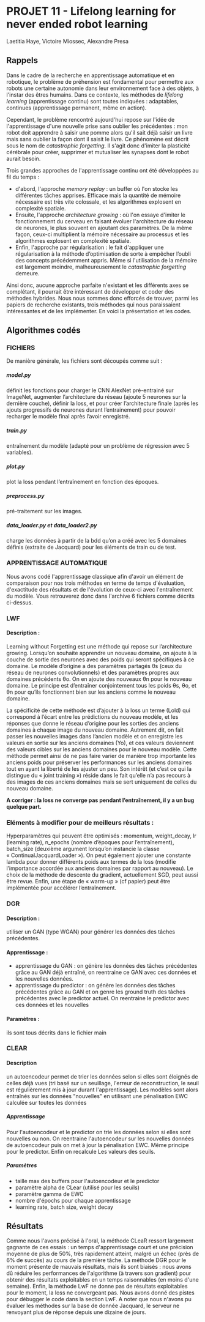 # PROJET 11 - Lifelong learning for never ended robot learning

Laetitia Haye, Victoire Miossec, Alexandre Presa



## Rappels
Dans le cadre de la recherche en apprentissage automatique et en robotique, le problème de préhension est fondamental pour permettre aux robots une certaine autonomie dans leur environnement face à des objets, à l'instar des êtres humains. Dans ce contexte, les méthodes de *lifelong learning* (apprentissage continu) sont toutes indiquées : adaptables, continues (apprentissage permanent, même en action).

Cependant, le problème rencontré aujourd'hui repose sur l'idée de l'apprentissage d'une nouvelle prise sans oublier les précédentes : mon robot doit apprendre à saisir une pomme alors qu'il sait déjà saisir un livre mais sans oublier la façon dont il saisit le livre. Ce phénomène est décrit sous le nom de *catastrophic forgetting*. Il s'agit donc d'imiter la plasticité cérébrale pour créer, supprimer et mutualiser les synapses dont le robot aurait besoin.

Trois grandes approches de l'apprentissage continu ont été développées au fil du temps :

- d'abord, l'approche *memory replay* : un buffer où l'on stocke les différentes tâches apprises. Efficace mais la quantité de mémoire nécessaire est très vite colossale, et les algorithmes explosent en complexité spatiale.
- Ensuite, l'approche *architecture growing* : où l'on essaye d'imiter le fonctionnement du cerveau en faisant évoluer l'architecture du réseau de neurones, le plus souvent en ajoutant des paramètres. De la même façon, ceux-ci multiplient la mémoire nécessaire au processus et les algorithmes explosent en complexité spatiale.
- Enfin, l'approche par régularisation : le fait d'appliquer une régularisation à la méthode d’optimisation de sorte à
empêcher l’oubli des concepts précédemment appris. Même si l'utilisation de la mémoire est largement moindre, malheureusement le *catastrophic forgetting* demeure.

Ainsi donc, aucune approche parfaite n'existant et les différents axes se complétant, il pourrait être intéressant de développer et coder des méthodes hybrides. Nous nous sommes donc efforcés de trouver, parmi les papiers de recherche existants, trois méthodes qui nous paraissaient intéressantes et de les implémenter.
En voici la présentation et les codes.



## Algorithmes codés

### FICHIERS
De manière générale, les fichiers sont découpés comme suit :

##### model.py
définit les fonctions pour charger le CNN AlexNet pré-entrainé sur ImageNet, augmenter l’architecture du réseau (ajoute 5 neurones sur la dernière couche), définir la loss, et pour créer l’architecture finale (après les ajouts progressifs de neurones durant l’entrainement) pour pouvoir recharger le modèle final après l’avoir enregistré.

##### train.py 
entraînement du modèle (adapté pour un problème de régression avec 5 variables).

##### plot.py
plot la loss pendant l’entraînement en fonction des époques.

##### preprocess.py 
pré-traitement sur les images.

##### data_loader.py et data_loader2.py
charge les données à partir de la bdd qu’on a créé avec les 5 domaines définis (extraite de Jacquard) pour les éléments de train ou de test.

### APPRENTISSAGE AUTOMATIQUE
Nous avons codé l'apprentissage classique afin d'avoir un élément de comparaison pour nos trois méthodes en terme de temps d'évaluation, d'exactitude des résultats et de l'évolution de ceux-ci avec l'entraînement du modèle. Vous retrouverez donc dans l'archive 6 fichiers comme décrits ci-dessus.


### LWF

#### Description :
Learning without Forgetting est une méthode qui repose sur l’architecture growing. Lorsqu’on souhaite apprendre un nouveau domaine, on ajoute à la couche de sortie des neurones avec des poids qui seront spécifiques à ce domaine. Le modèle d’origine a des paramètres partagés θs (ceux du réseau de neurones convolutionnels) et des paramètres propres aux domaines précédents θo. On en ajoute des nouveaux θn pour le nouveau domaine.
Le principe est d’entraîner conjointement tous les poids θs, θo, et θn pour qu’ils fonctionnent bien sur les anciens comme le nouveau domaine.

La spécificité de cette méthode est d’ajouter à la loss un terme (Lold) qui correspond à l’écart entre les prédictions du nouveau modèle, et les réponses que donne le réseau d’origine pour les sorties des anciens domaines à chaque image du nouveau domaine. Autrement dit, on fait passer les nouvelles images dans l’ancien modèle et on enregistre les valeurs en sortie sur les anciens domaines (Yo), et ces valeurs deviennent des valeurs cibles sur les anciens domaines pour le nouveau modèle.
Cette méthode permet ainsi de ne pas faire varier de manière trop importante les anciens poids pour préserver les performances sur les anciens domaines tout en ayant la liberté de les ajuster un peu.  Son intérêt (et c’est ce qui la distingue du « joint training ») réside dans le fait qu’elle n’a pas recours à des images de ces anciens domaines mais se sert uniquement de celles du nouveau domaine.

**A corriger : la loss ne converge pas pendant l’entraînement, il y a un bug quelque part.**

### Eléments à modifier pour de meilleurs résultats :
Hyperparamètres qui peuvent être optimisés : momentum, weight_decay, lr (learning rate), n_epochs (nombre d’époques pour l’entraînement), batch_size (deuxième argument lorsqu’on instancie la classe « ContinualJacquardLoader »). On peut également ajouter une constante lambda pour donner différents poids aux termes de la loss (modifie l’importance accordée aux anciens domaines par rapport au nouveau).
Le choix de la méthode de descente du gradient, actuellement SGD, peut aussi être revue.
Enfin, une étape de « warm-up » (cf papier) peut être implémentée pour accélérer l’entraînement.


### DGR
#### Description :
utiliser un GAN (type WGAN) pour générer les données des tâches précédentes.

#### Apprentissage :
- apprentissage du GAN : on génère les données des tâches précédentes grâce au GAN déjà entraîné, on reentraine ce GAN avec ces données et les nouvelles données.
- apprentissage du predictor : on génère les données des tâches précédentes grâce au GAN et on genre les ground truth des tâches précédentes avec le predictor actuel. On reentraine le predictor avec ces données et les nouvelles

#### Paramètres :
ils sont tous décrits dans le fichier main


### CLEAR
#### Description
un autoencodeur permet de trier les données selon si elles sont éloignés de celles déjà vues (tri basé sur un seuillage,  l'erreur de reconstruction, le seuil est régulièrement mis à jour durant l'apprentissage). Les modèles sont alors entraînés sur les données "nouvelles" en utilisant une pénalisation EWC calculée sur toutes les données

##### Apprentissage
Pour l'autoencodeur et le predictor on trie les données selon si elles sont nouvelles ou non. On reentraine l'autoencodeur sur les nouvelles données de autoencodeur puis on met à jour la pénalisation EWC. Même principe pour le predictor. Enfin on recalcule Les valeurs des seuils.

##### Paramètres
- taille max des buffers pour l'autoencodeur et le predictor
- paramètre alpha de CLear (utilisé pour les seuils)
- paramètre gamma de EWC
- nombre d'épochs pour chaque apprentissage
- learning rate, batch size, weight decay


## Résultats
Comme nous l'avons précisé à l'oral, la méthode CLeaR ressort largement gagnante de ces essais : un temps d'apprentissage court et une précision moyenne de plus de 50%, très rapidement atteint, malgré un échec (près de 6% de succès) au cours de la première tâche. La méthode DGR pour le moment présente de mauvais résultats, mais ils sont biaisés : nous avons dû réduire les performances de l'algorithme (à travers son gradient) pour obtenir des résultats exploitables en un temps raisonnables (en moins d'une semaine). Enfin, la méthode LwF ne donne pas de résultats exploitables pour le moment, la loss ne convergeant pas. Nous avons donné des pistes pour débugger le code dans la section LwF.
A noter que nous n'avons pu évaluer les méthodes sur la base de donnée Jacquard, le serveur ne renvoyant plus de réponse depuis une dizaine de jours.

